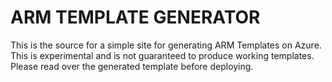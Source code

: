 ARM TEMPLATE GENERATOR
======================

This is the source for a simple site for generating ARM Templates on Azure. This is experimental and is not guaranteed to produce working templates. Please read over the generated template before deploying.